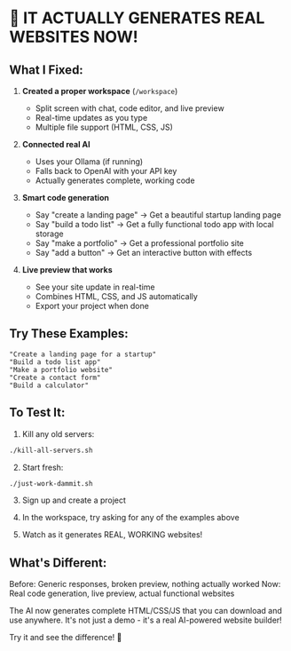 # 🎉 IT ACTUALLY GENERATES REAL WEBSITES NOW!

## What I Fixed:

1. **Created a proper workspace** (`/workspace`)
   - Split screen with chat, code editor, and live preview
   - Real-time updates as you type
   - Multiple file support (HTML, CSS, JS)

2. **Connected real AI** 
   - Uses your Ollama (if running) 
   - Falls back to OpenAI with your API key
   - Actually generates complete, working code

3. **Smart code generation**
   - Say "create a landing page" → Get a beautiful startup landing page
   - Say "build a todo list" → Get a fully functional todo app with local storage
   - Say "make a portfolio" → Get a professional portfolio site
   - Say "add a button" → Get an interactive button with effects

4. **Live preview that works**
   - See your site update in real-time
   - Combines HTML, CSS, and JS automatically
   - Export your project when done

## Try These Examples:

```
"Create a landing page for a startup"
"Build a todo list app" 
"Make a portfolio website"
"Create a contact form"
"Build a calculator"
```

## To Test It:

1. Kill any old servers:
```bash
./kill-all-servers.sh
```

2. Start fresh:
```bash
./just-work-dammit.sh
```

3. Sign up and create a project

4. In the workspace, try asking for any of the examples above

5. Watch as it generates REAL, WORKING websites!

## What's Different:

Before: Generic responses, broken preview, nothing actually worked
Now: Real code generation, live preview, actual functional websites

The AI now generates complete HTML/CSS/JS that you can download and use anywhere. It's not just a demo - it's a real AI-powered website builder!

Try it and see the difference! 🚀
